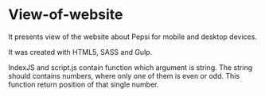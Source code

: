 # View-of-website

It presents view of the website about Pepsi for mobile and desktop devices.

It was created with HTML5, SASS and Gulp.

IndexJS and script.js contain function which argument is string. The string should contains numbers, where only one of them is even or odd. This function return position of that single number.
